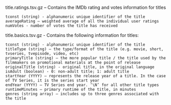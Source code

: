title.ratings.tsv.gz – Contains the IMDb rating and votes information for titles

    tconst (string) - alphanumeric unique identifier of the title
    averageRating – weighted average of all the individual user ratings
    numVotes - number of votes the title has received

title.basics.tsv.gz - Contains the following information for titles:

    tconst (string) - alphanumeric unique identifier of the title
    titleType (string) – the type/format of the title (e.g. movie, short, tvseries, tvepisode, video, etc)
    primaryTitle (string) – the more popular title / the title used by the filmmakers on promotional materials at the point of release
    originalTitle (string) - original title, in the original language
    isAdult (boolean) - 0: non-adult title; 1: adult title
    startYear (YYYY) – represents the release year of a title. In the case of TV Series, it is the series start year
    endYear (YYYY) – TV Series end year. ‘\N’ for all other title types
    runtimeMinutes – primary runtime of the title, in minutes
    genres (string array) – includes up to three genres associated with the title